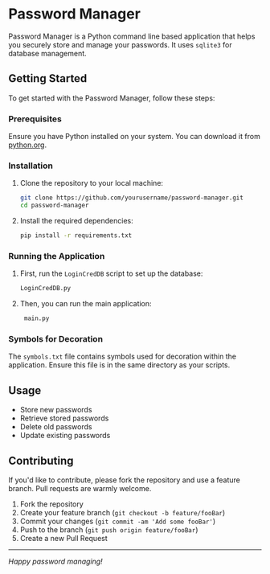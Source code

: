 # Password Manager

Password Manager is a Python command line based application that helps you securely store and manage your passwords. It uses `sqlite3` for database management. 

## Getting Started

To get started with the Password Manager, follow these steps:

### Prerequisites

Ensure you have Python installed on your system. You can download it from [python.org](https://www.python.org/).

### Installation

1. Clone the repository to your local machine:

    ```bash
    git clone https://github.com/yourusername/password-manager.git
    cd password-manager
    ```

2. Install the required dependencies:

    ```bash
    pip install -r requirements.txt
    ```

### Running the Application

1. First, run the `LoginCredDB` script to set up the database:

    ```bash
    LoginCredDB.py
    ```

2. Then, you can run the main application:

    ```bash
     main.py
    ```

### Symbols for Decoration

The `symbols.txt` file contains symbols used for decoration within the application. Ensure this file is in the same directory as your scripts.

## Usage

- Store new passwords
- Retrieve stored passwords
- Delete old passwords
- Update existing passwords

## Contributing

If you'd like to contribute, please fork the repository and use a feature branch. Pull requests are warmly welcome.

1. Fork the repository
2. Create your feature branch (`git checkout -b feature/fooBar`)
3. Commit your changes (`git commit -am 'Add some fooBar'`)
4. Push to the branch (`git push origin feature/fooBar`)
5. Create a new Pull Request


---

*Happy password managing!*
